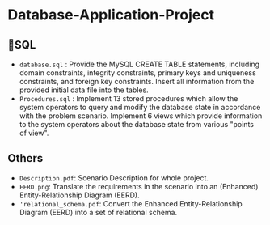# Database-Application-Project

## SQL
- `database.sql` : Provide the MySQL CREATE TABLE statements, including domain constraints, integrity constraints,
primary keys and uniqueness constraints, and foreign key constraints. Insert all information from the provided initial data file into the tables.
- `Procedures.sql` : Implement 13 stored procedures which allow the system operators to query and modify the database state in accordance with the problem scenario. Implement 6 views which provide information to the system operators about the database state from various "points of view".

## Others
- `Description.pdf`: Scenario Description for whole project.
- `EERD.png`: Translate the requirements in the scenario into an (Enhanced) Entity-Relationship Diagram (EERD). 
- `'relational_schema.pdf`: Convert the Enhanced Entity-Relationship Diagram (EERD) into a set of relational schema.
